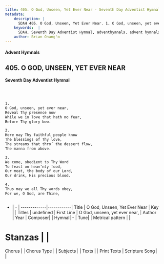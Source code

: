 ```yaml
---
title: 405. O God, Unseen, Yet Ever Near - Seventh Day Adventist Hymnal
metadata:
    description: |
      SDAH 405. O God, Unseen, Yet Ever Near. 1. O God, unseen, yet ever near, Reveal Thy presence now While we in love that hath no fear, Before Thy glory bow.
    keywords:  |
      SDAH, Seventh Day Adventist Hymnal, adventhymnals, advent hymnals, O God, Unseen, Yet Ever Near, O God, unseen, yet ever near, 
    author: Brian Onang'o
---
```


#### Advent Hymnals
## 405. O GOD, UNSEEN, YET EVER NEAR
#### Seventh Day Adventist Hymnal

```txt



1.
O God, unseen, yet ever near,
Reveal Thy presence now
While we in love that hath no fear,
Before Thy glory bow.

2.
Here may Thy faithful people know
The blessings of Thy love,
The streams that thro’ the dessert flow,
The manna from above.

3.
We come, obedient to Thy Word
To feast on heav’nly food,
Our meat, the body of our Lord,
Our drink, His precious blood.

4.
Thus may we all Thy words obey,
For we, O God, are Thine,



```

- |   -  |
-------------|------------|
Title | O God, Unseen, Yet Ever Near |
Key |  |
Titles | undefined |
First Line | O God, unseen, yet ever near, |
Author | 
Year | 
Composer|  |
Hymnal|  - |
Tune|  |
Metrical pattern | |
# Stanzas |  |
Chorus |  |
Chorus Type |  |
Subjects |  |
Texts |  |
Print Texts | 
Scripture Song |  |
  

